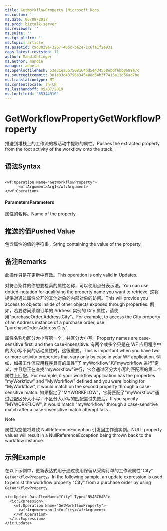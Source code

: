 ```yaml
---
title: GetWorkflowProperty |Microsoft Docs
ms.custom: ''
ms.date: 06/08/2017
ms.prod: biztalk-server
ms.reviewer: ''
ms.suite: ''
ms.tgt_pltfrm: ''
ms.topic: article
ms.assetid: c9d3029e-3267-46bc-ba2e-1c6fa1f2e931
caps.latest.revision: 11
author: MandiOhlinger
ms.author: mandia
manager: anneta
ms.openlocfilehash: 53e31ea557508164bd5e434558ebdf6bb0689a7c
ms.sourcegitcommit: 381e83d43796a345488d54b3f7413e11d56ad7be
ms.translationtype: MT
ms.contentlocale: zh-CN
ms.lasthandoff: 05/07/2019
ms.locfileid: "65344910"
---
```

# <a name="getworkflowproperty"></a><span data-ttu-id="07e51-102">GetWorkflowProperty</span><span class="sxs-lookup"><span data-stu-id="07e51-102">GetWorkflowProperty</span></span>
<span data-ttu-id="07e51-103">推送到堆栈上的工作流的根活动中提取的属性。</span><span class="sxs-lookup"><span data-stu-id="07e51-103">Pushes the extracted property from the root activity of the workflow onto the stack.</span></span>  
  
## <a name="syntax"></a><span data-ttu-id="07e51-104">语法</span><span class="sxs-lookup"><span data-stu-id="07e51-104">Syntax</span></span>  
  
```  
  
<wf:Operation Name="GetWorkflowProperty">  
      <wf:Argument>Arg1</wf:Argument>  
</wf:Operation>  
```  
  
#### <a name="parameters"></a><span data-ttu-id="07e51-105">Parameters</span><span class="sxs-lookup"><span data-stu-id="07e51-105">Parameters</span></span>  
 <span data-ttu-id="07e51-106">属性的名称。</span><span class="sxs-lookup"><span data-stu-id="07e51-106">Name of the property.</span></span>  
  
## <a name="pushed-value"></a><span data-ttu-id="07e51-107">推送的值</span><span class="sxs-lookup"><span data-stu-id="07e51-107">Pushed Value</span></span>  
 <span data-ttu-id="07e51-108">包含属性的值的字符串。</span><span class="sxs-lookup"><span data-stu-id="07e51-108">String containing the value of the property.</span></span>  
  
## <a name="remarks"></a><span data-ttu-id="07e51-109">备注</span><span class="sxs-lookup"><span data-stu-id="07e51-109">Remarks</span></span>  
 <span data-ttu-id="07e51-110">此操作只是在更新中有效。</span><span class="sxs-lookup"><span data-stu-id="07e51-110">This operation is only valid in Updates.</span></span>  
  
 <span data-ttu-id="07e51-111">对符合条件的你想要检索的属性名称，可以使用点分表示法。</span><span class="sxs-lookup"><span data-stu-id="07e51-111">You can use dotted-notation for qualifying the property name you want to retrieve.</span></span> <span data-ttu-id="07e51-112">这将提供对通过属性公开的其他对象的内部对象的访问。</span><span class="sxs-lookup"><span data-stu-id="07e51-112">This will provide you access to objects inside of other objects exposed through properties.</span></span> <span data-ttu-id="07e51-113">例如，若要访问采购订单的 Address 实例的 City 属性，请使用"purchaseOrder.Address.City"。</span><span class="sxs-lookup"><span data-stu-id="07e51-113">For example, to access the City property of an Address instance of a purchase order, use "purchaseOrder.Address.City".</span></span>  
  
 <span data-ttu-id="07e51-114">属性名称均区分大小写第一个，并区分大小写。</span><span class="sxs-lookup"><span data-stu-id="07e51-114">Property names are case-sensitive first, and then case-insensitive.</span></span> <span data-ttu-id="07e51-115">有两个或多个只是在 WF 应用程序中的大小写不同的活动属性时，这很重要。</span><span class="sxs-lookup"><span data-stu-id="07e51-115">This is important when you have two or more activity properties that vary only by case in your WF application.</span></span> <span data-ttu-id="07e51-116">例如，如果工作流应用程序具有的属性"了 myWorkflow"和"myworkflow 进行"定义，并且您正在查找"myworkflow"进行，它会通过区分大小写的匹配项的第二个属性上匹配。</span><span class="sxs-lookup"><span data-stu-id="07e51-116">For example, if your workflow application has the properties "myWorkflow" and "MyWorkflow" defined and you were looking for "MyWorkflow", it would match on the second property through a case-sensitive match.</span></span> <span data-ttu-id="07e51-117">如果指定了"MYWORKFLOW"，它将匹配了"myWorkflow"通过匹配区分大小写，不区分大小写的匹配尝试失败后。</span><span class="sxs-lookup"><span data-stu-id="07e51-117">If you specify "MYWORKFLOW", it would match "myWorkflow" through a case-sensitive match after a case-insensitive match attempt fails.</span></span>  
  
> [!NOTE]
>  <span data-ttu-id="07e51-118">属性为空值将导致 NullReferenceException 引发回工作流实例。</span><span class="sxs-lookup"><span data-stu-id="07e51-118">NULL property values will result in a NullReferenceException being thrown back to the workflow instance.</span></span>  
  
## <a name="example"></a><span data-ttu-id="07e51-119">示例</span><span class="sxs-lookup"><span data-stu-id="07e51-119">Example</span></span>  
 <span data-ttu-id="07e51-120">在以下示例中，更新表达式用于通过使用保留从采购订单的工作流属性"City" `GetWorkflowProperty`。</span><span class="sxs-lookup"><span data-stu-id="07e51-120">In the following sample, an update expression is used to persist the workflow property "City" from a purchase order by using `GetWorkflowProperty`.</span></span>  
  
```  
<ic:Update DataItemName="City" Type="NVARCHAR">  
  <ic:Expression>  
    <wf:Operation Name="GetWorkflowProperty">  
      <wf:Argument>po.Info.City</wf:Argument>  
    </wf:Operation>  
  </ic:Expression>  
</ic:Update>  
```